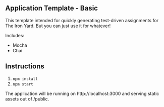 ## Application Template - Basic

This template intended for quickly generating test-driven assignments for The Iron Yard. But you can just use it for whatever!

Includes:

* Mocha
* Chai

## Instructions

1. `npm install`
2. `npm start`

The application will be running on http://localhost:3000 and serving static assets out of /public.